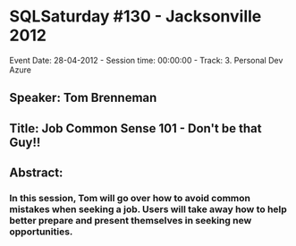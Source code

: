 # SQLSaturday #130 - Jacksonville 2012
Event Date: 28-04-2012 - Session time: 00:00:00 - Track: 3. Personal Dev  Azure
## Speaker: Tom Brenneman
## Title: Job Common Sense 101 - Don't be that Guy!!
## Abstract:
### In this session, Tom will go over how to avoid common mistakes when seeking a job. Users will take away how to help better prepare and present themselves in seeking new opportunities. 
